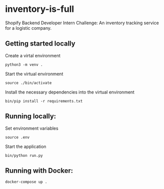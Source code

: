 # inventory-is-full
Shopify Backend Developer Intern Challenge: An inventory tracking service for a logistic company.

## Getting started locally

Create a virtal environment
```
python3 -m venv .
```

Start the virtual environment
```
source ./bin/activate
```

Install the necessary dependencies into the virtual environment
```
bin/pip install -r requirements.txt
```

## Running locally:

Set environment variables
```
source .env
```

Start the application
```
bin/python run.py
```

## Running with Docker:

```
docker-compose up .
```